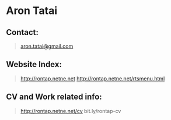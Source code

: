 # Aron Tatai
## Contact:
> aron.tatai@gmail.com
## Website Index:
> http://rontap.netne.net
> http://rontap.netne.net/rtsmenu.html
## CV and Work related info:
> http://rontap.netne.net/cv
> bit.ly/rontap-cv